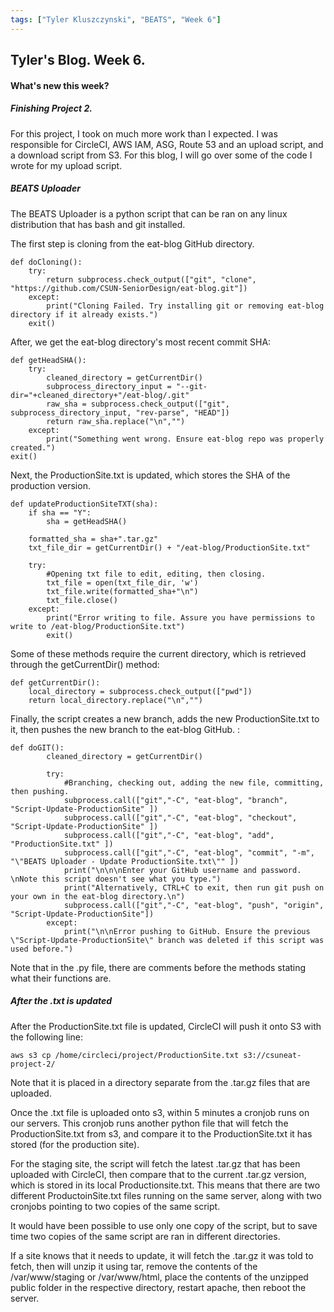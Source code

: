 ```yaml
---
tags: ["Tyler Kluszczynski", "BEATS", "Week 6"]
---
```

## Tyler's Blog. Week 6.
#### What's new this week?

##### Finishing Project 2.
For this project, I took on much more work than I expected. I was responsible for CircleCI, AWS IAM, ASG, Route 53 and an upload script, and a download script from S3. For this blog, I will go over some of the code I wrote for my upload script.

##### BEATS Uploader
The BEATS Uploader is a python script that can be ran on any linux distribution that has bash and git installed.

The first step is cloning from the eat-blog GitHub directory.
```
def doCloning():
    try:
        return subprocess.check_output(["git", "clone", "https://github.com/CSUN-SeniorDesign/eat-blog.git"])
    except:
        print("Cloning Failed. Try installing git or removing eat-blog directory if it already exists.")
    exit()
```

After, we get the eat-blog directory's most recent commit SHA:
```
def getHeadSHA():
    try:
        cleaned_directory = getCurrentDir()
        subprocess_directory_input = "--git-dir="+cleaned_directory+"/eat-blog/.git"
        raw_sha = subprocess.check_output(["git", subprocess_directory_input, "rev-parse", "HEAD"])
        return raw_sha.replace("\n","")
    except:
        print("Something went wrong. Ensure eat-blog repo was properly created.")
exit()
```

Next, the ProductionSite.txt is updated, which stores the SHA of the production version.

```
def updateProductionSiteTXT(sha):
    if sha == "Y":
        sha = getHeadSHA()

    formatted_sha = sha+".tar.gz"
    txt_file_dir = getCurrentDir() + "/eat-blog/ProductionSite.txt"

    try:
        #Opening txt file to edit, editing, then closing.
        txt_file = open(txt_file_dir, 'w')
        txt_file.write(formatted_sha+"\n")
        txt_file.close()
    except:
        print("Error writing to file. Assure you have permissions to write to /eat-blog/ProductionSite.txt")
        exit()
```

Some of these methods require the current directory, which is retrieved through the getCurrentDir() method:

```
def getCurrentDir():
    local_directory = subprocess.check_output(["pwd"])
    return local_directory.replace("\n","")
```

Finally, the script creates a new branch, adds the new ProductionSite.txt to it, then pushes the new branch to the eat-blog GitHub. :

```
def doGIT():
        cleaned_directory = getCurrentDir()
    
        try:
            #Branching, checking out, adding the new file, committing, then pushing.
            subprocess.call(["git","-C", "eat-blog", "branch", "Script-Update-ProductionSite" ])
            subprocess.call(["git","-C", "eat-blog", "checkout", "Script-Update-ProductionSite" ])
            subprocess.call(["git","-C", "eat-blog", "add", "ProductionSite.txt" ])
            subprocess.call(["git","-C", "eat-blog", "commit", "-m", "\"BEATS Uploader - Update ProductionSite.txt\"" ])
            print("\n\n\nEnter your GitHub username and password. \nNote this script doesn't see what you type.")
            print("Alternatively, CTRL+C to exit, then run git push on your own in the eat-blog directory.\n")
            subprocess.call(["git","-C", "eat-blog", "push", "origin", "Script-Update-ProductionSite"])
        except:
            print("\n\nError pushing to GitHub. Ensure the previous \"Script-Update-ProductionSite\" branch was deleted if this script was used before.")

```
Note that in the .py file, there are comments before the methods stating what their functions are.

##### After the .txt is updated
After the ProductionSite.txt file is updated, CircleCI will push it onto S3 with the following line:

```
aws s3 cp /home/circleci/project/ProductionSite.txt s3://csuneat-project-2/
```

Note that it is placed in a directory separate from the .tar.gz files that are uploaded.

Once the .txt file is uploaded onto s3, within 5 minutes a cronjob runs on our servers. This cronjob runs another python file that will fetch the ProductionSite.txt from s3, and compare it to the ProductionSite.txt it has stored (for the production site).

For the staging site, the script will fetch the latest .tar.gz that has been uploaded with CircleCI, then compare that to the current .tar.gz version, which is stored in its local Productionsite.txt. This means that there are two different ProductoinSite.txt files running on the same server, along with two cronjobs pointing to two copies of the same script.

It would have been possible to use only one copy of the script, but to save time two copies of the same script are ran in different directories.

If a site knows that it needs to update, it will fetch the .tar.gz it was told to fetch, then will unzip it using tar, remove the contents of the /var/www/staging or /var/www/html, place the contents of the unzipped public folder in the respective directory, restart apache, then reboot the server.



